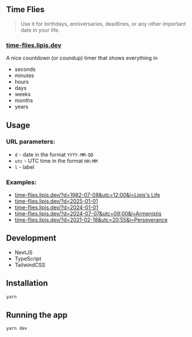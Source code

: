 ## Time Flies

> Use it for birthdays, anniversaries, deadlines, or any other important date in your life.

### [time-flies.lipis.dev](htps://time-flies.lipis.dev)

A nice countdown (or coundup) timer that shows everything in

- seconds
- minutes
- hours
- days
- weeks
- months
- years

## Usage

### URL parameters:

- `d` - date in the format `YYYY-MM-DD`
- `utc` - UTC time in the format `HH:MM`
- `l` - label

### Examples:

- [time-flies.lipis.dev/?d=1982-07-08&utc=12:00&l=Lipis's Life](https://time-flies.lipis.dev/?d=1982-07-08&utc=12:00&l=Lipis%27%20Life)
- [time-flies.lipis.dev/?d=2025-01-01](https://time-flies.lipis.dev/?d=2025-01-01)
- [time-flies.lipis.dev/?d=2024-01-01](https://time-flies.lipis.dev/?d=2024-01-01)
- [time-flies.lipis.dev/?d=2024-07-07&utc=09:00&l=Armenistis](https://time-flies.lipis.dev/?d=2024-07-07&utc=09:00&l=Armenistis)
- [time-flies.lipis.dev/?d=2021-02-18&utc=20:55&l=Perseverance](time-flies.lipis.dev/?d=2021-02-18&utc=20:55&l=Perseverance)

## Development

- NextJS
- TypeScript
- TailwindCSS

## Installation

```bash
yarn
```

## Running the app

```bash
yarn dev
```
